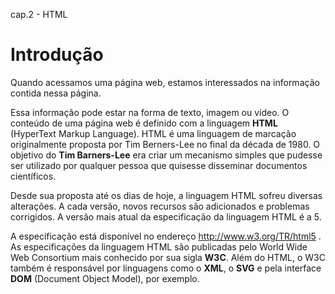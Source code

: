 cap.2 - HTML

# Introdução

Quando acessamos uma página web, estamos interessados na informação contida nessa página.

Essa informação pode estar na forma de texto, imagem ou vídeo. O conteúdo de uma página web é definido com a linguagem **HTML** (HyperText Markup Language). HTML é uma linguagem de marcação originalmente proposta por Tim Berners-Lee no final da década de 1980. O objetivo do **Tim Barners-Lee** era criar um mecanismo simples que pudesse ser utilizado por qualquer pessoa que quisesse disseminar documentos científicos.

Desde sua proposta até os dias de hoje, a linguagem HTML sofreu diversas alterações. A cada versão, novos recursos são adicionados e problemas corrigidos. A versão mais atual da especificação da linguagem HTML é a 5.

A especificação está disponível no endereço http://www.w3.org/TR/html5 . As especificações da linguagem HTML são publicadas pelo World Wide Web Consortium mais conhecido por sua sigla **W3C**. Além do HTML, o W3C também é responsável por linguagens como o **XML**, o **SVG** e pela interface **DOM** (Document Object Model), por exemplo.